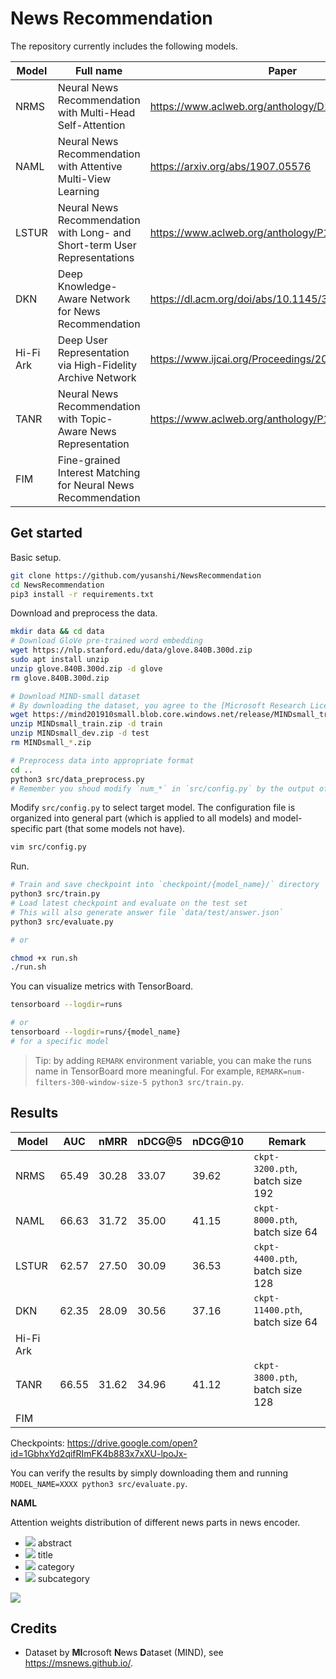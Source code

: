 # News Recommendation

The repository currently includes the following models.

| Model     | Full name                                                    | Paper                                              |
| --------- | ------------------------------------------------------------ | -------------------------------------------------- |
| NRMS      | Neural News Recommendation with Multi-Head Self-Attention    | https://www.aclweb.org/anthology/D19-1671/         |
| NAML      | Neural News Recommendation with Attentive Multi-View Learning | https://arxiv.org/abs/1907.05576                   |
| LSTUR     | Neural News Recommendation with Long- and Short-term User Representations | https://www.aclweb.org/anthology/P19-1033.pdf      |
| DKN       | Deep Knowledge-Aware Network for News Recommendation         | https://dl.acm.org/doi/abs/10.1145/3178876.3186175 |
| Hi-Fi Ark | Deep User Representation via High-Fidelity Archive Network   | https://www.ijcai.org/Proceedings/2019/424         |
| TANR      | Neural News Recommendation with Topic-Aware News Representation | https://www.aclweb.org/anthology/P19-1110.pdf      |
| FIM       | Fine-grained Interest Matching for Neural News Recommendation |                                                    |

## Get started

Basic setup.

```bash
git clone https://github.com/yusanshi/NewsRecommendation
cd NewsRecommendation
pip3 install -r requirements.txt
```

Download and preprocess the data.

```bash
mkdir data && cd data
# Download GloVe pre-trained word embedding
wget https://nlp.stanford.edu/data/glove.840B.300d.zip
sudo apt install unzip
unzip glove.840B.300d.zip -d glove
rm glove.840B.300d.zip

# Download MIND-small dataset
# By downloading the dataset, you agree to the [Microsoft Research License Terms](https://go.microsoft.com/fwlink/?LinkID=206977). For more detail about the dataset, see https://msnews.github.io/.
wget https://mind201910small.blob.core.windows.net/release/MINDsmall_train.zip https://mind201910small.blob.core.windows.net/release/MINDsmall_dev.zip
unzip MINDsmall_train.zip -d train
unzip MINDsmall_dev.zip -d test
rm MINDsmall_*.zip

# Preprocess data into appropriate format
cd ..
python3 src/data_preprocess.py
# Remember you shoud modify `num_*` in `src/config.py` by the output of `src/data_preprocess.py`
```

Modify `src/config.py` to select target model. The configuration file is organized into general part (which is applied to all models) and model-specific part (that some models not have).

```bash
vim src/config.py
```

Run.

```bash
# Train and save checkpoint into `checkpoint/{model_name}/` directory
python3 src/train.py
# Load latest checkpoint and evaluate on the test set
# This will also generate answer file `data/test/answer.json`
python3 src/evaluate.py

# or

chmod +x run.sh
./run.sh
```

You can visualize metrics with TensorBoard.

```bash
tensorboard --logdir=runs

# or
tensorboard --logdir=runs/{model_name}
# for a specific model
```

> Tip: by adding `REMARK` environment variable, you can make the runs name in TensorBoard more meaningful. For example, `REMARK=num-filters-300-window-size-5 python3 src/train.py`.

## Results

| Model     | AUC   | nMRR  | nDCG@5 | nDCG@10 | Remark                          |
| --------- | ----- | ----- | ------ | ------- | ------------------------------- |
| NRMS      | 65.49 | 30.28 | 33.07  | 39.62   | `ckpt-3200.pth`, batch size 192 |
| NAML      | 66.63 | 31.72 | 35.00  | 41.15   | `ckpt-8000.pth`, batch size 64  |
| LSTUR     | 62.57 | 27.50 | 30.09  | 36.53   | `ckpt-4400.pth`, batch size 128 |
| DKN       | 62.35 | 28.09 | 30.56  | 37.16   | `ckpt-11400.pth`, batch size 64 |
| Hi-Fi Ark |       |       |        |         |                                 |
| TANR      | 66.55 | 31.62 | 34.96  | 41.12   | `ckpt-3800.pth`, batch size 128 |
| FIM       |       |       |        |         |                                 |

Checkpoints: <https://drive.google.com/open?id=1GbhxYd2qifRImFK4b883x7xXU-lpoJx->

You can verify the results by simply downloading them and running `MODEL_NAME=XXXX python3 src/evaluate.py`.

**NAML**

Attention weights distribution of different news parts in news encoder.

- ![](https://via.placeholder.com/15/e37/000000?text=+) abstract
- ![](https://via.placeholder.com/15/3be/000000?text=+) title
- ![](https://via.placeholder.com/15/07b/000000?text=+) category
- ![](https://via.placeholder.com/15/c31/000000?text=+) subcategory

![](./img/NAML/attention_weights.svg)

## Credits

- Dataset by **MI**crosoft **N**ews **D**ataset (MIND), see <https://msnews.github.io/>.
